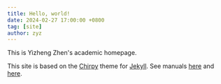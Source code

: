 ```yaml
---
title: Hello, world!
date: 2024-02-27 17:00:00 +0800
tag: [site]
author: zyz
---
```


This is Yizheng Zhen's academic homepage.

This site is based on the [Chirpy](https://github.com/cotes2020/jekyll-theme-chirpy) theme
for [Jekyll](https://github.com/jekyll/jekyll).
See manuals [here](https://chirpy.cotes.page/) and [here](https://jekyllrb.com/).
